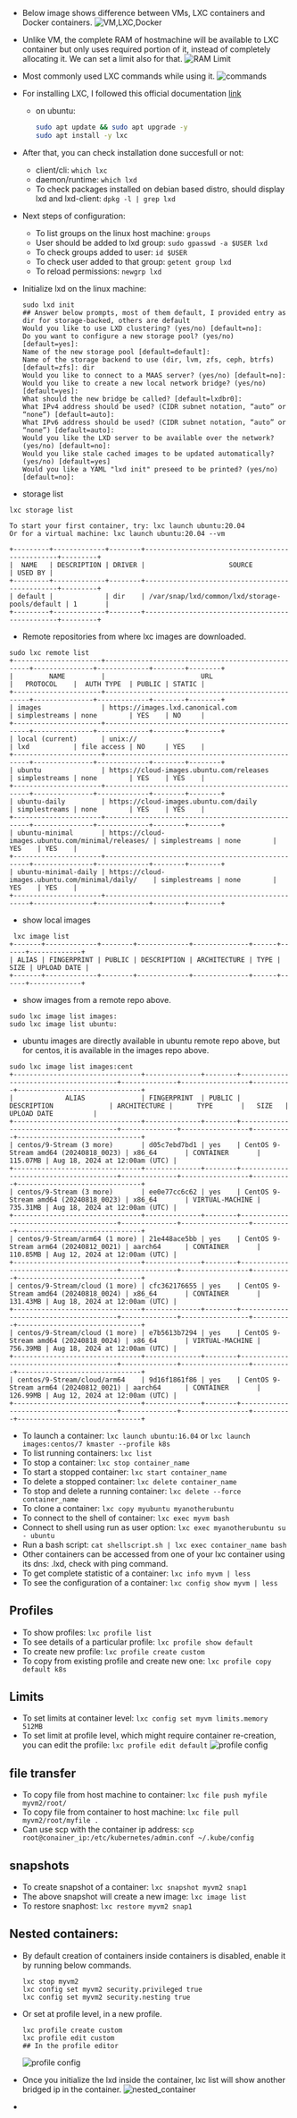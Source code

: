 - Below image shows difference between VMs, LXC containers and Docker containers.
![VM,LXC,Docker](images/IMG_1548.PNG)

- Unlike VM, the complete RAM of hostmachine will be available to LXC container but only uses required portion of it, instead of completely allocating it. We can set a limit also for that.
![RAM Limit](images/IMG_1549.PNG)

- Most commonly used LXC commands while using it.
![commands](images/IMG_1549.PNG)


- For installing LXC, I followed this official documentation [link](https://linuxcontainers.org/lxc/getting-started/)
  - on ubuntu:
    ```bash
    sudo apt update && sudo apt upgrade -y
    sudo apt install -y lxc
    ```

- After that, you can check installation done succesfull or not:
  - client/cli: ```which lxc```
  - daemon/runtime: ```which lxd```
  - To check packages installed on debian based distro, should display lxd and lxd-client: ```dpkg -l | grep lxd```
 
- Next steps of configuration:
  - To list groups on the linux host machine: ```groups```
  - User should be added to lxd group: ```sudo gpasswd -a $USER lxd```
  -  To check groups  added to user: ```id $USER```
  - To check user added to that group: ```getent group lxd```
  - To reload permissions: ```newgrp lxd```
 
- Initialize lxd on the linux machine:
  ```
  sudo lxd init
  ## Answer below prompts, most of them default, I provided entry as dir for storage-backed, others are default
  Would you like to use LXD clustering? (yes/no) [default=no]: 
  Do you want to configure a new storage pool? (yes/no) [default=yes]: 
  Name of the new storage pool [default=default]: 
  Name of the storage backend to use (dir, lvm, zfs, ceph, btrfs) [default=zfs]: dir
  Would you like to connect to a MAAS server? (yes/no) [default=no]: 
  Would you like to create a new local network bridge? (yes/no) [default=yes]: 
  What should the new bridge be called? [default=lxdbr0]: 
  What IPv4 address should be used? (CIDR subnet notation, “auto” or “none”) [default=auto]: 
  What IPv6 address should be used? (CIDR subnet notation, “auto” or “none”) [default=auto]: 
  Would you like the LXD server to be available over the network? (yes/no) [default=no]: 
  Would you like stale cached images to be updated automatically? (yes/no) [default=yes] 
  Would you like a YAML "lxd init" preseed to be printed? (yes/no) [default=no]: 
  ```
  
- storage list
```
lxc storage list

To start your first container, try: lxc launch ubuntu:20.04
Or for a virtual machine: lxc launch ubuntu:20.04 --vm

+---------+-------------+--------+------------------------------------------------+---------+
|  NAME   | DESCRIPTION | DRIVER |                     SOURCE                     | USED BY |
+---------+-------------+--------+------------------------------------------------+---------+
| default |             | dir    | /var/snap/lxd/common/lxd/storage-pools/default | 1       |
+---------+-------------+--------+------------------------------------------------+---------+
```
- Remote repositories from where lxc images are downloaded.
```
sudo lxc remote list
+----------------------+---------------------------------------------------+---------------+-------------+--------+--------+
|         NAME         |                        URL                        |   PROTOCOL    |  AUTH TYPE  | PUBLIC | STATIC |
+----------------------+---------------------------------------------------+---------------+-------------+--------+--------+
| images               | https://images.lxd.canonical.com                  | simplestreams | none        | YES    | NO     |
+----------------------+---------------------------------------------------+---------------+-------------+--------+--------+
| local (current)      | unix://                                           | lxd           | file access | NO     | YES    |
+----------------------+---------------------------------------------------+---------------+-------------+--------+--------+
| ubuntu               | https://cloud-images.ubuntu.com/releases          | simplestreams | none        | YES    | YES    |
+----------------------+---------------------------------------------------+---------------+-------------+--------+--------+
| ubuntu-daily         | https://cloud-images.ubuntu.com/daily             | simplestreams | none        | YES    | YES    |
+----------------------+---------------------------------------------------+---------------+-------------+--------+--------+
| ubuntu-minimal       | https://cloud-images.ubuntu.com/minimal/releases/ | simplestreams | none        | YES    | YES    |
+----------------------+---------------------------------------------------+---------------+-------------+--------+--------+
| ubuntu-minimal-daily | https://cloud-images.ubuntu.com/minimal/daily/    | simplestreams | none        | YES    | YES    |
+----------------------+---------------------------------------------------+---------------+-------------+--------+--------+
```

- show local images
```
 lxc image list
+-------+-------------+--------+-------------+--------------+------+------+-------------+
| ALIAS | FINGERPRINT | PUBLIC | DESCRIPTION | ARCHITECTURE | TYPE | SIZE | UPLOAD DATE |
+-------+-------------+--------+-------------+--------------+------+------+-------------+
```
- show images from a remote repo above.
```
sudo lxc image list images:
sudo lxc image list ubuntu: 
```

- ubuntu images are directly available in ubuntu remote repo above, but for centos, it is available in the images repo above.
```
sudo lxc image list images:cent 
+--------------------------------+--------------+--------+---------------------------------------+--------------+-----------------+----------+-------------------------------+
|             ALIAS              | FINGERPRINT  | PUBLIC |              DESCRIPTION              | ARCHITECTURE |      TYPE       |   SIZE   |          UPLOAD DATE          |
+--------------------------------+--------------+--------+---------------------------------------+--------------+-----------------+----------+-------------------------------+
| centos/9-Stream (3 more)       | d05c7ebd7bd1 | yes    | CentOS 9-Stream amd64 (20240818_0023) | x86_64       | CONTAINER       | 115.07MB | Aug 18, 2024 at 12:00am (UTC) |
+--------------------------------+--------------+--------+---------------------------------------+--------------+-----------------+----------+-------------------------------+
| centos/9-Stream (3 more)       | ee0e77cc6c62 | yes    | CentOS 9-Stream amd64 (20240818_0023) | x86_64       | VIRTUAL-MACHINE | 735.31MB | Aug 18, 2024 at 12:00am (UTC) |
+--------------------------------+--------------+--------+---------------------------------------+--------------+-----------------+----------+-------------------------------+
| centos/9-Stream/arm64 (1 more) | 21e448ace5bb | yes    | CentOS 9-Stream arm64 (20240812_0021) | aarch64      | CONTAINER       | 110.85MB | Aug 12, 2024 at 12:00am (UTC) |
+--------------------------------+--------------+--------+---------------------------------------+--------------+-----------------+----------+-------------------------------+
| centos/9-Stream/cloud (1 more) | cfc362176655 | yes    | CentOS 9-Stream amd64 (20240818_0024) | x86_64       | CONTAINER       | 131.43MB | Aug 18, 2024 at 12:00am (UTC) |
+--------------------------------+--------------+--------+---------------------------------------+--------------+-----------------+----------+-------------------------------+
| centos/9-Stream/cloud (1 more) | e7b5613b7294 | yes    | CentOS 9-Stream amd64 (20240818_0024) | x86_64       | VIRTUAL-MACHINE | 756.39MB | Aug 18, 2024 at 12:00am (UTC) |
+--------------------------------+--------------+--------+---------------------------------------+--------------+-----------------+----------+-------------------------------+
| centos/9-Stream/cloud/arm64    | 9d16f1861f86 | yes    | CentOS 9-Stream arm64 (20240812_0021) | aarch64      | CONTAINER       | 126.99MB | Aug 12, 2024 at 12:00am (UTC) |
+--------------------------------+--------------+--------+---------------------------------------+--------------+-----------------+----------+-------------------------------+
```

- To launch a container: ```lxc launch ubuntu:16.04``` or ```lxc launch images:centos/7 kmaster --profile k8s```
- To list running containers: ```lxc list```
- To stop a container: ```lxc stop container_name```
- To start a stopped container: ```lxc start container_name```
- To delete a stopped container: ```lxc delete container_name```
- To stop and delete a running container: ```lxc delete --force container_name```
- To clone a container: ```lxc copy myubuntu myanotherubuntu```
- To connect to the shell of container: ```lxc exec myvm bash```
- Connect to shell using run as user option: ```lxc exec myanotherubuntu su - ubuntu```
- Run a bash script: ```cat shellscript.sh | lxc exec container_name bash```
- Other containers can be accessed from one of your lxc container using its dns: <containername>.lxd, check with ping command.
- To get complete statistic of a container: ```lxc info myvm | less```
- To see the configuration of a container: ```lxc config show myvm | less```

## Profiles
- To show profiles: ```lxc profile list```
- To see details of a particular profile: ```lxc profile show default```
- To create new profile: ```lxc profile create custom```
- To copy from existing profile and create new one: ```lxc profile copy default k8s```

## Limits
- To set limits at container level: ```lxc config set myvm limits.memory 512MB```
- To set limit at profile level, which might require container re-creation, you can edit the profile: ```lxc profile edit default```
  ![profile config](images/IMG_1581.PNG)

## file transfer
- To copy file from host machine to container: ```lxc file push myfile myvm2/root/```
- To copy file from container to host machine: ```lxc file pull myvm2/root/myfile .```
- Can use scp with the container ip address: ```scp root@conainer_ip:/etc/kubernetes/admin.conf ~/.kube/config```

## snapshots
- To create snapshot of a container: ```lxc snapshot myvm2 snap1```
- The above snapshot will create a new image: ```lxc image list```
- To restore snaphost: ```lxc restore myvm2 snap1```

## Nested containers:
- By default creation of containers inside containers is disabled, enable it by running below commands.
  ```
  lxc stop myvm2
  lxc config set myvm2 security.privileged true
  lxc config set myvm2 security.nesting true
  ```

- Or set at profile level, in a new profile.
  ```
  lxc profile create custom
  lxc profile edit custom
  ## In the profile editor
  ```
  ![profile config](images/IMG_1592.PNG)

- Once you initialize the lxd inside the container, lxc list will show another bridged ip in the container.
  ![nested_container](images/IMG_1594.PNG)
- 
